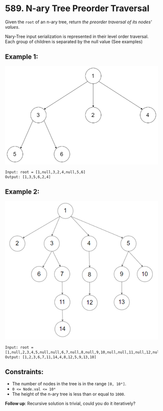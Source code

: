 # 589. N-ary Tree Preorder Traversal

Given the `root` of an n-ary tree, return _the preorder traversal of its nodes' values_.

Nary-Tree input serialization is represented in their level order traversal. Each group of children is separated by the null value (See examples)

## Example 1:

![Example 1](example1.png)

```
Input: root = [1,null,3,2,4,null,5,6]
Output: [1,3,5,6,2,4]
```

## Example 2:

![Example 2](example2.png)

```
Input: root = [1,null,2,3,4,5,null,null,6,7,null,8,null,9,10,null,null,11,null,12,null,13,null,null,14]
Output: [1,2,3,6,7,11,14,4,8,12,5,9,13,10]
```

## Constraints:

- The number of nodes in the tree is in the range `[0, 10⁴]`.
- `0 <= Node.val <= 10⁴`
- The height of the n-ary tree is less than or equal to `1000`.

**Follow up**: Recursive solution is trivial, could you do it iteratively?
